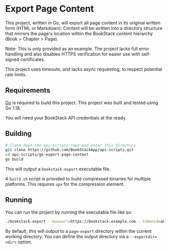 # Export Page Content

This project, written in Go, will export all page content in its original written form (HTML or Markdown).
Content will be written into a directory structure that mirrors the page's location within the BookStack content hierarchy (Book > Chapter > Page).

Note: This is only provided as an example. The project lacks full error handling and also disables HTTPS verification for easier use with self-signed certificates.

This project uses timeouts, and lacks async requesting, to respect potential rate limits.

## Requirements

[Go](https://go.dev/) is required to build this project.
This project was built and tested using Go 1.18.

You will need your BookStack API credentials at the ready.

## Building

```bash
# Clone down the api-scripts repo and enter this directory
git clone https://github.com/BookStackApp/api-scripts.git
cd api-scripts/go-export-page-content
go build
```

This will output a `bookstack-export` executable file.

A `build.sh` script is provided to build compressed binaries for multiple platforms.
This requires `upx` for the compression element.

## Running

You can run the project by running the executable file like so:

```bash
./bookstack-export --baseurl=https://bookstack.example.com --tokenid=abc123 --tokensecret=def456
```

By default, this will output to a `page-export` directory within the current working directory.
You can define the output directory via a `--exportdir=<dir>` option.